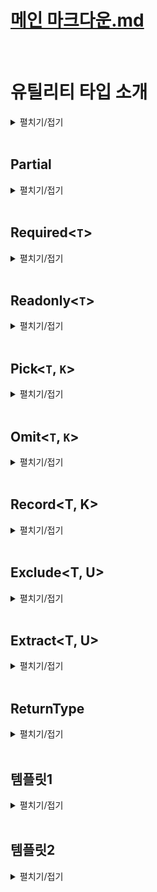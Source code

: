 # [메인 마크다운.md](../README.md)
<br>

# 유틸리티 타입 소개
<details>
<summary>펼치기/접기</summary>
<br>

타입 스크립트가 자체적으로 제공하는 특수한 타입들을 말한다.  
지금까지 배워왔던 제네릭이나 맵드 타입 또는 조건부 타입등에 타입을 조작하는 기능을 이용해서 실무에서 자주 사용하는 타입들을 미리 만들어 놓은것을 말한다.

```ts
interface Person {
  name: string;
  age: number
}
const person: Readonly<Person> = {
  name: "유혁스쿨",
  age: 34
}
person.name = ""; // Error
```
예를들어 위와같은 person 객체 타입이 정의되어 있을 때 Readonly 라는 유틸리티 타입을 사용하면 타입 변수로 전달한 객체 타입의 모든 프로퍼티를 다 Readonly 프로퍼티로 바꿔주는 동작들이 가능하다.  
바로 아래에 person객체의 name프로퍼티에 접근하여 값을 수정하려고 하니 오류가 발생한다.  

또는 Partial이라는 유틸리티 타입을 이용할 수도 있다.  
```ts
interface Person {
  name: string;
  age: number;
}

const person: Partial<Person> = {
  name: "유혁스쿨"
}
```
Person이라는 객체 타입이 있을 떄 Partial의 제네릭 타입 변수에 Person을 지정하여 모든 프로퍼티를 선택적 프로퍼티로 바꾸는 변형도 가능하다.  

타입스크립트는 굉장히 많은 유틸리티 타입을 제공하고 있다.  
아래 공식문서에서 타입스크립트가 제공하는 아주 다양한 유틸리티 타입들에 대한 정보를 확인해 볼 수 있다.  
https://www.typescriptlang.org/docs/handbook/utility-types.html  

지원하는 유틸리티 타입의 종류가 굉장히 많기 때문에 가장 잘 활용되는 몇가지 유틸리티 타입들만 살펴본다.

### 맵드 타입 기반 (Mapped)
1. Partial<`T`>
2. Required<`T`>
3. Readonly<`T`>
4. Pick<`T`>
5. Omit<`T`>
6. Record<`T`>

### 조건부 타입 기반 (Conditional)
1. Exclude<`T`>
2. Extract<`T`>
3. ReturnType<`T`>  
<br>  

다음 코드들은 지금까지 배운 타입스크립트 지식들로 유틸리티 타입들을 직접 만들어 보게 될 코드 예시이다.
```ts
/**
 * Extract<T, U>
 * T에서 U를 추출하는 타입
 */
type Extract<T, U> = T extends U ? T : never;

type B = Extract<string | boolean, boolean>;

/**
 * ReturnType<T>
 * 함수의 반환값 타입을 추출하는 타입
 */
type ReturnType<T extends (...args: any) => any> = T extends (
  ... arg: any
) => infer R
  ? R
  : never;
```
언어가 제공하는 기능들을 잘 활용하는 수준들을 넘어서, 그 기능들을 직접 조작하고 만들어보고 원하는 대로 변형할 수 있는 수준급의 지식까지 갖춰본다.
</details>
<br>

## Partial<T>

<details>
<summary>펼치기/접기</summary>
<br>

Partial이란 영어로 부분적인, 일부분의 라는 뜻이다.
Partial이라는 유틸리티 타입은 특정 객체 타입의 모든 프로퍼티를 선택적 프로퍼티로 바꿔주는 타입이다.  

### 예제1)
블로그 플랫폼을 만든다고 가정하고 게시글을 의미하는 타입 Post를 만들어 본다.  
프로퍼티로 string타입의 title, content와 string[] 타입의 tags 그리고 string타입의 선택적 프로퍼티 thumbnailURL을 구성한다.

- src/chapter0_1.ts
  ```ts
  interface Post {
    title: string;
    tags: string[];
    content: string;
    thumbnailURL?: string;
  }
  ```
일상적으로 사용하는 티스토리나 벨로그같은 플랫폼들에서는 거의 대부분 임시 저장이라는 기능을 제공한다.  
또한 어떤 게시글을 임시 저장할 때는 모든 게시글의 정보가 다 완성되어 있지 않은 상태일 때가 더 많다.  
따라서 임시 저장된 게시글을 한번 변수로 표현해 보도록 한다.

- src/chapter0_1.ts
  ```ts
  const draft = {
    title: '제목 나중에 짓자',
    content: '초안...'
  }
  ```
위와 같이 title과 content만 있는 임시 저장된 게시글도 분명히 있을 수 있다.  
임시 저장 게시글인 draft 변수도 똑같은 게시글로 취급 할 수 있으니까 Post 타입으로 정의를 해야 하는데 draft 변수에는 tags 프로퍼티가 없기 때문에 오류가 발생한다.  
- src/chapter0_1.ts
  ```ts
    const draftA: Post = { // [Error] Property 'tags' is missing in type '{ title: string; content: string; }' but required in type 'Post'.ts(2741)
    title: '제목 나중에 짓자',
    content: '초안...'
  }
  ```
이럴 때에는 유틸리티 타입인 Partial을 쓰면 좋다.  
draftA 변수 타입을 위와같이 Post로 정의하는것이 아니라 Partial<Post>로 정의해 주는 것이다.  

- src/chapter0_1.ts
  ```ts
  const draftB: Partial<Post> = {
    title: '제목 나중에 짓자',
    content: '초안...'
  }
  ```
Partial<`Post`> 타입은 제네릭 타입 변수로 전달한 Post타입의 모든 프로퍼티를 다 선택적 프로퍼티로 만드는 유틸리티 타입이다.  
title, tags, content 모두 선택적 프로퍼티가 되기 때문에 오류가 발생하지 않게 된다.  

이번에는 직접 Partial 유틸리티 타입을 직접 구현해 보도록 한다.  

동일한 이름의 타입을 정의하고, any타입을 임시로 할당한다.  
- src/chapter0_1.ts
  ```ts
  type Partial<T> = any;
  const draftC: Partial<Post> = {
    title: '제목 나중에 짓자',
    content: '초안...'
  }
  ```
객체 타입의 모든 프로퍼티를 선택적 프로퍼티로 만들어야 한다.  
즉, 특정 객체 타입을 새로운 객체 타입으로 변환하는 작업이 필요하다.  
이럴 때 맵드 타입을 이용한다.  
대괄호를 열고, key in keyof T를 선언할 경우 타입변수 T에 들어오는 객체 타입의 모든 키들을 파셜 타입이 모두 갖게 된다.  
- src/chapter0_1.ts
  ```ts
  type PartialA<T> = {
    [key in keyof T]
  }
  ```
일단 keyof 연산자는 특정 객체 타입으로부터 모든 키를 유니온 타입으로 추출하는 연산자이다.  
그렇기 때문에 T에 할당하는 타입이 Post 타입일 경우 key of T는 `title|tags|content|thumbnailURL` 이 된다. 
key in keyof T에서 in연산자는 맵드 타입에서 제공되는 연산자로 좌항의 키가 우항의 유니온 타입에 하나씩 맵핑된다. 
그래서 T에 할당되는 타입이 Post일 때 키가 한번은 title이고 한번은 tags이고 한번은 content이고 한번은 thumbnailURL이 된다.  
결론적으로 타입변수 T에 들어온 객체 타입의 키를 모두 다 갖게 되는 것이다.  

키 정의는 끝났고, 다음으로 콜론:을 찍어 value의 타입도 정의해 본다.  
value 타입은 `T[key]` 를 지정해 준다.
- src/chapter0_1.ts
  ```ts
  type PartialB<T> = {
    [key in keyof T]: T[key];
  }
  ```
해당 문법은 인덱스드 액세스 타입 이다.  
인덱스드 액세스 타입은 특정 객체나 배열로부터 특정 프로퍼티의 타입을 추출하는 타입이다.  
그렇기 때문에 타입 변수 T에 들어온 객체 타입으로부터 key에 해당하는 프로퍼티의 value 타입을 추출하는 것이다.  
예를들어 Post가 T에 들어온다면 Post에 한번은 title, 한번은 content 와 같이 될것이다.  

다음으로 모든 프로퍼티를 선택적 프로퍼티로 만들어 줘야 하기 때문에 대괄호의 오른쪽에 물음표를 선언해주면 된다.  
- src/chapter0_1.ts
  ```ts
  type PartialC<T> = {
    [key in keyof T]?: T[key];
  }
  const draftD: PartialC<Post> = {
    title: '제목 나중에 짓자',
    content: '초안...'
  }
  ```
이제 타입변수로 전달한 객체 타입에 모든 프로퍼티를 다 선택적 프로퍼티로 바꾸게 된다.  

</details>
<br>

## Required<`T`>
<details>
<summary>펼치기/접기</summary>
<br>

Required는 우리말로 필수의, 또는 필수적인 이라는 뜻이다.  
Required 타입은 Partial타입과는 반대로 특정 객체의 모든 프로퍼티를 필수 프로퍼티로 바꿔주는 타입이다.  

### 예제)
thumbnail도 반드시 포함된 게시글이 하나 필요하다고 가정하여 변수를 선언해준 뒤 Post타입을 지정한다.  

- src/chapter0_2.ts
  ```ts
  interface Post {
    title: string;
    tags: string[];
    content: string;
    thumbnailURL?: string;
  }
  const withThumbnailPost: Post = {
    title: '한입 타스 후기',
    tags: ['ts'],
    content: '',
    thumbnailURL: 'https://...'
  }
  ```
이때 thumbnailURL 프로퍼티는 Post 타입을 정의할 때 선택적 프로퍼티로 정의했기 때문에 사실 존재하지 않더라도 오류가 발생하지 않는다.  
- src/chapter0_2.ts
  ```ts
  const withThumbnailPostB: Post = {
    title: '한입 타스 후기',
    tags: ['ts'],
    content: '',
  }
  ```
하지만 현재 withThumbnailPost 변수에는 thumbnail이 반드시 있어야 한다.  
그렇기 때문에 위와같이 변수의 타입을 정의하는 것은 문제가 될 수 있다.  

바로 이런 상황에서 Required 타입을 이용하면 좋은 상황이다.  
아래와 같이 지정한 Post 타입을 Required<Post> 타입으로 변경해준다.
- src/chapter0_2.ts
  ```ts
  const withThumbnailPostC: Required<Post> = { // [Error] Property 'thumbnailURL' is missing in type '{ title: string; tags: string[]; content: string; }' but required in type 'Required<Post>'.ts(2741)
    title: '한입 타스 후기',
    tags: ['ts'],
    content: '',
  }
  ```
Required라는 유틸리티 타입은 제네릭 타입 변수로 전달한 Post 타입에서 모든 프로퍼티를 필수 프로퍼티로 바꿔주는 타입이기 때문에 thumbnailURL 같은 선택적 프로퍼티도 필수 프로퍼티가 되어 반드시 사용하도록 오류를 발생시켜 갖에할 수 있다.  
- src/chapter0_2.ts
  ```ts
  const withThumbnailPostD: Required<Post> = { // [Error] Property 'thumbnailURL' is missing in type '{ title: string; tags: string[]; content: string; }' but required in type 'Required<Post>'.ts(2741)
    title: '한입 타스 후기',
    tags: ['ts'],
    content: '',
    thumbnailURL: 'https://...'
  }
  ```
필수 프로퍼티로 누락된 thumbnailURL 프로퍼티를 다시 추가할 경우 오류가 사라진다.  

이러한 Required 유틸리티 타입도 직접 구현해보도록 한다.  
Partial 타입을 직접 만들때와 동일하게 맵드 타입을 활용한다.
- src/chapter0_2.ts
  ```ts
  type RequiredA<T> = {
    [key in keyof T]-?: T[key]
  }
  ```
이때 Partial과 반대로 모든 프로퍼티가 선택적이지 않은 프로퍼티로 바꿔줘야 한다.  
선택적 프로퍼티의 속성은 프로퍼티 이름 뒤에 물음표가 붙는 형태이다.  
즉, 이 물음표를 없앨 경우 선택적이지 않은 프로퍼티가 되는 것이다. 
그런 의미에서 ?앞에 -를 붙혀 -?를 지정할 경우 물음표를 빼겠다는 의미로 Required 타입이 된다. 
- src/chapter0_2.ts
  ```ts
  const withThumbnailPostE: RequiredA<Post> = { // [Error] Property 'thumbnailURL' is missing in type '{ title: string; tags: string[]; content: string; }' but required in type 'Required<Post>'.ts(2741)
    title: '한입 타스 후기',
    tags: ['ts'],
    content: '',
  }
  const withThumbnailPostF: RequiredA<Post> = { // [Error] Property 'thumbnailURL' is missing in type '{ title: string; tags: string[]; content: string; }' but required in type 'Required<Post>'.ts(2741)
    title: '한입 타스 후기',
    tags: ['ts'],
    content: '',
    thumbnailURL: 'https://...'
  }
  ```
</details>
<br>

## Readonly<`T`>
<details>
<summary>펼치기/접기</summary>
<br>

Readonly란 읽기전용, 수정불가 라는 뜻이다.  
따라서 해당 타입은 특정 객체 타입에서 모든 프로퍼티를 읽기 전용 프로퍼티로 만들어주는 유틸리티 타입이다.  

### 예제)
- src/chapter0_3.ts
  ```ts
  interface Post {
    title: string;
    tags: string[];
    content: string;
    thumbnailURL?: string;
  }

  const readonlyPost:Post = {
    title: '보호된 게시글 입니다.',
    tags: [],
    content: ''
  }
  readonlyPost.title = '';
  ```
변수의 프로퍼티에 접근하여 값을 변경하더라도 특별한 오류 없이 수정이 가능하다.  

위 변수의 타입을 그냥 Post가 아닌 Readonly<Post> 로 변경할 경우 프로퍼티에 접근하여 값을 수정시 오류가 발생한다.  
- src/chapter0_3.ts
  ```ts
  const readonlyPostA:Readonly<Post> = {
    title: '보호된 게시글 입니다.',
    tags: [],
    content: ''
  }
  readonlyPostA.title = ''; // [Error] Cannot assign to 'title' because it is a read-only property.ts(2540)
  ```
이제 Readonly 유틸리티 타입을 직접 구현해보도록 한다.  

Partial, Required 타입과 동일하게 맵드 타입을 활용하면 된다.  
- src/chapter0_3.ts
  ```ts
  type ReadonlyA<T> = {
    readonly [key in keyof T]: T[key]
  }
  ```
위와 같이 맵드 타입에서 콜론 기준 좌항 대괄호 앞에 `readonly` 키워드를 붙힐 경우 모든 프로퍼티가 readonly 프로퍼티가 된다.  
- src/chapter0_3.ts
  ```ts
  const readonlyPostB:ReadonlyA<Post> = {
    title: '보호된 게시글 입니다.',
    tags: [],
    content: ''
  }
  readonlyPostB.title = ''; // [Error] Cannot assign to 'title' because it is a read-only property.ts(2540)
  ```
적용해보면 실제 유틸리티 타입과 마찬가지로 수정시 오류가 발생한다.

</details>
<br>

## Pick<`T`, `K`>
<details>
<summary>펼치기/접기</summary>
<br>

Pick은 영어로 뽑다 또는 고르다 라는 뜻이다.  
즉, Pick타입은 객체 타입으로부터 특정 프로퍼티만 골라내는 타입이다.  

### 예제)
굉장히 오래 된 게시글로 태그나 썸네일이 없었다고 가정해본다.
- src/chapter1_1.ts
  ```ts
  interface Post {
    title: string;
    tags: string[];
    content: string;
    thumbnailURL?: string;
  }
  const legacyPost:Post = {
    title: '옛날 글',
    content: '옛날 컨텐츠',
  }
  ```
위와 같이 title과 content 프로퍼티만 갖는 legacyPost의 경우 타입을 Post로 지정할 경우 오류가 발생한다.  
tags 프로퍼티가 없기 때문이다.  
그러나 legacyPost는 옛날 컨텐츠이기 때문에 tags 프로퍼티를 가지지 못하는 상황이라면 Post타입으로 정의하기가 곤란하다.  

이럴 때 Pick타입을 활용할 수 있다.  
Pick타입의 제네릭 타입 변수 T에 Post 타입을 지정하고 K에는 고르고 싶은 프로퍼티만 유니온타입으로 지정한다.  
- src/chapter1_1.ts
  ```ts
  const legacyPostA: Pick<Post, 'title'|'content'> = {
    title: '옛날 글',
    content: '옛날 컨텐츠',
  }
  ```
이렇게 해주면 Pick 타입에 의해서 Post 타입으로부터 title 프로퍼티와 content 프로퍼티만 있는 객체 타입으로 새롭게 타입을 추론해 준다.  
그렇기 때문에 오류가 사라진다.  

이제 Pick 유틸리티 타입을 직접 구현해보도록 한다.  

Partial, Required, Readonly 타입과 동일하게 맵드 타입을 활용하면 된다.  

T와 K 두개의 제네릭 타입 변수를 받은 뒤 객체를 반환해 줘야 하기 때문에 맵드 타입으로 만들어 준다.  
key in 의 우항에 `keyof T`가 아닌 `K`로 들어온 유니언 타입을 지정하여 key in K로 지정해 준다.  
- src/chapter1_1.ts
  ```ts
  type PickA<T, K> = {
    [key in K]: T[key] // [Error] Type 'K' is not assignable to type 'string | number | symbol'.ts(2322)
  }
  ```
여기까지만 놓고 해석해보면 T타입에 Post같은 객체가 들어오면 K타입에는 프로퍼티를 나열한 유니온 타입이 들어온다.  
맵드 타입을 이용해서 새롭게 만들어지는 객체 타입이 key는 K에 들어오는 유니온 타입인 title이나 content타입이, 각각의 value 타입은 원본 타입이 될것이다.  
그러나 K에 K 타입은 string|number|symbol 유니온 타입에 할당할 수 없다는 오류가 발생한다.  
맵드타입에서 in 연산자 우측에는 key가 뭐가 있는지 표현하기 위해 string 리터럴로 만든 유니온 타입이 들어올 수 있다.  
그러나 타입 변수 K에는 아무런 제약을 걸어놓지 않았기 때문에 함수도 들어올 수 있고, 객체 타입도 들어올 수 있고, never 타입까지도 들어올 수 있다.  
따라서 K에 제한을 줘야한다.  
- src/chapter1_1.ts
  ```ts
  type PickB<T, K extends keyof T> = {
    [key in K]: T[key]
  }
  const legacyPostB: PickB<Post, 'title'|'content'> = {
    title: '옛날 글',
    content: '옛날 컨텐츠',
  }
  ```
위와 같이 제네릭 변수 K에 `K extends keyof T`로 지정하여 타입 변수 K에 할당할 수 있는 타입은 무조건 T로 들어오는 객체 타입의 키 값들을 추출한 유니온 타입의 서브 타입만 들어올 수 있게 된다.  
만약 T에 Post 타입을 전달할 경우 `K extends keyof 'title' | 'tags' | 'content' | 'thumbnailURL'` 이 된다.  

이 때 타입 변수 K에 `title | content` 유니온 타입이 할당되면 `'title' | 'content' extends keyof 'title' | 'tags' | 'content' | 'thumbnailURL'`이 된다.  
이와같은 조건식은 extends keyof를 기준으로 좌측의 K에 해당하는 `'title' | 'content'` 유니온 타입이 우측의 T에 해당하는 `'title' | 'tags' | 'content' | 'thumbnailURL'` 유니온 타입의 서브타입이 참인지에 대한 조건식이 된다.  
해당 조건식은 결과적으로 참이 된다.
좌측의 `'title' | 'content'` 타입은 우측의 `'title' | 'tags' | 'content' | 'thumbnailURL'`타입에 포함되는 타입이기 때문이다.  
- src/chapter1_1.ts
  ```ts
  const legacyPostC: PickB<Post, number> = {
    title: '옛날 글',
    content: '옛날 컨텐츠',
  }
  ```
만약 위처럼 제네릭 타입 변수 K에 number타입을 지정하면 어떻게 될까?
조건식은 `number extends keyof 'title' | 'tags' | 'content' | 'thumbnailURL'`이 되어버려 거짓이 된다.  
number 타입과 `'title' | 'tags' | 'content' | 'thumbnailURL'` 유니온 타입은 아무런 상관관계가 없기때문에 조건식이 거짓이 되어 제약조건에 일치하지 않게 된다.  
따라서 타입 변수에 `K extends keyof T`를 지정할 경우 적어도 K 타입 변수에 객체 프로퍼티 키만 전달할 수 있을 뿐 number같은 뚱딴지 같은 타입을 넣을 수 없도록 제한해준다.  

</details>
<br>

## Omit<`T`, `K`>
<details>
<summary>펼치기/접기</summary>
<br>

Omit은 우리말로 생략하다 또는 빼다 라는 뜻을 가진다.  
유틸리티 타입 Pick과는 반대로 객체 타입으로부터 특정 프로퍼티를 제거하는 타입이다.  
예를들어 오늘날 유행하는 페이스북이나 링크드인 트위터 같은 SNS에는 제목이 있는 게시글도 있고 없는 게시글도 있다.  
제목이 없는 게시글을 Omit 타입의 예제코드로 만들어 보도록 한다.  

### 예제) Pick 적용
- src/chapter.ts
  ```ts
  interface Post {
    title: string;
    tags: string[];
    content: string;
    thumbnailURL?: string;
  }
  const noTitlePost: Post = {
    content: "",
    tags: [],
    thumbnailURL: "",
  }
  ```
noTitlePost 객체에 content, tags, thumbnailURL을 프로퍼티로 구성했다.  
Post타입에 정의한 title 프로퍼티가 없기 때문에 오류가 발생하게 된다.  
이럴 때 Pick타입을 이용해서 Post타입으로 부터 content, tag, thumbnailURL을 뽑아주면 된다.   
- src/chapter.ts
  ```ts
  const noTitlePostA: Pick<Post, "content"|"tags"|"thumbnailURL"> = {
    content: "",
    tags: [],
    thumbnailURL: "",
  }
  ```
그런데 지금은 Post타입의 프로퍼티가 몇개 안돼서 괜찮지만 만약 골라내야 되는 더 프로퍼티가 많아지면 많아질수록 타입 정의하는 것이 점점 더 힘든 일이 될 것이다.  
그래서 바로 이럴 때 Omit타입을 이용하면 좋다.  

### 예제) Omit 적용
`Omit<Post, "title">` 과 같은 형태로 Omit 타입을 지정할 경우 두번째 제네릭 타입 변수에 들어오는 리터럴 타입에 해당하는 프로퍼티를 제외하게 된다.  
- src/chapter.ts
  ```ts
  const noTitlePostB: Omit<Post, "title"> = {
    content: "",
    tags: [],
    thumbnailURL: "",
  }
  ```

### Omit 타입 직접 구현
`Omit<T, K>` 타입은 제네릭 타입변수 K로 들어오는 객체 타입의 키를 제한해야 한다.  
따라서 `K extends keyof T`와 같이 제약을 걸어주도록 한다.  
다음으로 T에서 K 프로퍼티만 제거한 객체 타입을 만들기 위해 Pick타입을 이용한다.  
Pick타입의 첫번째 제네릭 타입변수에 T를 그대로 전달한다.
Pick타입의 두번째 제네릭 타입변수에 Exclude 타입을 사용하여 `Exclude<keyof T, K>`를 작성한다.  
Pick타입을 완성하면 다음과 같다.
`Pick<T, Exclude<keyof T, K>>`
- src/chapter.ts
  ```ts
  type Omit<T, K extends keyof T> = Pick<T, Exclude<keyof T, K>>
  ```
T = Post, K = "title"을 기준으로 제네릭 타입변수에 적용하여 문법을 해석해보도록 한다.  
좌항의 타입인 Omit에 적용해본다.  
`Omit<Post, "title" extends keyof Post>`  
우항의 타입인 Pick에 적용해본다.  
`Pick<Post, Exclude<keyof Post, "title">>`  

다음으로는 `Exclude` 타입의 제네릭 타입을 살펴본다.  
Exclude는 분산적 조건부 타입에서 두개의 타입 변수T, K를 받아 T 타입에서 K 타입변수를 제거한 타입을 반환하는 타입이다.  
첫번째 타입변수 keyof Post를 통해 Post의 모든 프로퍼티 {title, content, tags, thumbnailURL}를 나열한다.  
두번째 타입 변수로 "title"을 보냈으므로 첫번째 타입 변수에서 title을 제거하여 {content, tags, thumbnailURL}만 가진 타입을 반환하게 되었다.  

Exclude 문법을 실제로 풀어보면 아래와 같이 표현이 가능하다.  
1. `Pick<Post, Exclude<'title'|'content'|'tags'|'thumbnailURL', 'title'>`  
2. `Pick<Post, 'content', 'tags', 'thumbnailURL'>`  

마지막으로 Pick타입은 첫번째 제네릭 타입변수 Post로 부터 두번째 제네릭 타입변수에 들어온 유니온 타입에 해당하는 프로퍼티들만 추출하게 된다.  
결국 'content', 'tags', 'thumbnailURL' 타입만 존재하는 Post타입이 된다.  
</details>
<br>

## Record<T, K>
<details>
<summary>펼치기/접기</summary>
<br>

레코드 타입은 두개의 타입 변수 K와 V를 사용한다.  
객체 타입을 새롭게 정의할 때 인덱스 시그니처 문법처럼 유연하지만 조금 더 제한적인 객체 타입을 정의할 때 자주 사용되며 실무에서 굉장히 자주 사용된다.  

### 예제) 썸네일 기능 업그레이드  
사용자의 화면 크기에 따라 같은 썸네일이라도 여러 버전으로 준비해서 보여주는 경우가 있다.  
PC, 태블릿, 스마트폰에 따라 크기가 다른 썸네일을 보여줄 수 있는 기능을 제공하기 위해 썸네일의 타입을 분리해본다.  
string타입의 url 프로퍼티를 갖는 객체 타입 프로퍼티 large, medium, small 3개를 정의한다.  
- src/chapter.ts
  ```ts
  type ThumbnailA = {
    large: {
      url: string
    }
    medium: {
      url: string
    }
    small: {
      url: string
    }
  }
  ```
만약 watch라는 새로운 버전이 더 추가되었다고 가정해보자.

- src/chapter.ts
  ```ts
  type ThumbnailLegacy = {
    large: {
      url: string
    }
    medium: {
      url: string
    }
    small: {
      url: string
    }
    watch: {
      url: string
    }
  }
  ```
중복 코드 문제가 보이며, 만약 각 버전 프로퍼티 객체의 url 프로퍼티가 urls 등으로 이름이 변경된다면 모든 프로퍼티를 수정해야하는 비용이 발생한다.  
결론적으로 좋은 코드는 아니다.  
이럴 때 레코드 타입을 이용할 수 있다.  

Record의 첫번째 제네릭 타입변수에 구성하기 위한 버전별 프로퍼티 key를 string 리터럴 유니온 타입으로 지정한 뒤  
두번째 제네릭 타입 변수에 각 버전별 프로퍼티의 구성될 value를 객체 형태로 정의해준다.  
- src/chapter.ts
  ```ts
  type ThumbnailB = Record<'large'|'mdium'|'small', {url: string}>
  ```
위와같이 딱 한줄만 작성했음에도 위에서 정의한 ThumbnailA와 동일한 타입이 정의된다.  
해당 타입에서 watch타입을 추가해야한다면, 첫번째 제네릭 타입변수의 string 리터럴 유니온 타입에 `'watch'`라는 리터럴 타입을 추가해주기만 하면 된다.  

- src/chapter.ts
  ```ts
  type ThumbnailC = Record<'large'|'mdium'|'small'|'watch', {url: string}>
  ```

만약 버전별로 새로운 프로퍼티가 추가되어야 한다면 두번째 제네릭 타입변수의 객체에 프로퍼티를 추가해주면 된다.  
- src/chapter.ts
  ```ts
  type ThumbnailD = Record<'large'|'mdium'|'small'|'watch', {url: string, size: number}>
  ```
### 직접 구현)
Record 타입은 두개의 제네릭 타입 변수를 사용하는 제네릭 타입이기 때문에 Key를 의미하는 K와 Value를 의미하는 V `<K, V>`를 선언해준다.  
다음으로 맵드 타입을 이용하여 `[key in K]: V`를 선언해준다.  
이때 K에 이상한 타입이 들어오지 못하게 `K extends keyof any` 로 K에 제약을 걸어준다.  
keyof any를 extends 한다는 것은 K가 무슨 타입이 될 지 모르겠으나 적어도 타입변수 K에 들어오는 타입은 어떤 타입의 키를 추출해 놓은 유니온 타입이야 라고 정의하는 것이다.  
다시말해 어떤 객체 인지는 모르겠지만 어떤 객체의 키 타입이야 라는 제약을 정의하는 것이다.  
- src/chapter.ts
  ```ts
  type RecordB<K extends keyof any, V> = {
    [key in K]: V
  }
  type ThumbnailF = RecordB<'large'|'mdium'|'small'|'watch', {url: string, size: number}>
  ```
</details>
<br>

## Exclude<T, U>
<details>
<summary>펼치기/접기</summary>
<br>

T와 U 두개의 제네릭 타입변수를 사용하는 제네릭 타입이다.  
Exclude는 영어로 제외하다, 추방하다 라는 뜻을 가지고 있다.  
즉, T에서 U를 제거하는 타입이다.  
Exclude의 첫번째 제네릭 타입변수 T는 유니온 타입을 갖고, U에 지정한 타입을 유니온 타입 T에서 제거하게 된다.  

### 예제)
아래와 같이 첫번째 제네릭 타입 변수에 string|boolean, 두번째 제네릭 타입변수에 boolean을 받는 Exclude 제네릭 타입을 갖는 타입 A를 선언해준다.  
- src/chapter.ts
  ```ts
  type A = Exclude<string | boolean, boolean>
  ```
타입 A는 boolean 타입을 제거한 string 타입이 된다.  

### 직접구현)
먼저 Exclude는 두개의 제네릭 타입변수 T와 U를 갖는다.  
조건부 타입으로 T extends U ? never : T 즉, T가 U를 확장하면 never타입을, 확장하지 않으면 T타입을 반환하도록 지정한다.  
- src/chapter.ts
  ```ts
  type A = Exclude<string | boolean, boolean>
  ```
정의한 ExcludeA 타입의 제네릭 타입변수 T에 union타입을 전달하면 분산적 조건부 타입이 된다. 
- src/chapter.ts
  ```ts
  type A = Exclude<string | boolean, boolean>
  ```
단계별로 살펴본다.
1. string 유니온 boolean 타입으로 전달한 T 타입은 한번은 ExcludeA<string, boolean> 또 한번은 ExcludeA<boolean, boolean>이 된다.  
그 다음 모든 결과들을 ExcludeA<string, boolean> | ExcludeA<boolean, boolean>와 같이 유니온으로 묶어준다.  
2. 첫번째로 ExcludeA<string, boolean>은 string이 boolean을 extends 하지 않기 때문에 결과가 string이 된다.  
두번째로 ExcludeA<boolean, boolean>은 boolean boolean을 extends 하기 때문에 결과가 never이 된다.  
마지막으로 두 결과를 string | never와 같이로 유니온 연산을 한다.  
이때 합집합에서 never는 공집합 이기 때문에 사라지게 되므로 결과적으로 string 타입이 된다.  
</details>
<br>

## Extract<T, U>
<details>
<summary>펼치기/접기</summary>
<br>

T에서 U를 제거하는 Exclude 타입의 반대격이 되는 타입으로 T에서 U를 추출하는 타입이다.  

### 예제)
Extract타입의 첫번째 제네릭 타입변수 T에 `string | boolean`을 지정해 준 뒤 두번째 제네릭 타입변수에 boolean을 지정한다.  
T에서 U에 해당하는 타입만 추출하므로 결과는 boolean 타입이 된다.  
- src/chapter.ts
  ```ts
  type A = Extract<string | boolean, boolean>
  ```
### 직접구현)
T가 U를 확장할 경우 T를 반환하고, 그렇지 않으면 never를 반환하도록 한다. 
- src/chapter.ts
  ```ts
  type ExtractB<T, U> = T extends U ? T : never
  ```
타입변수 T에 union을 전달했기 때문에 분산적인 조건부 타입이 되어서 결과적으로 boolean만 남게 된다.
- src/chapter.ts
  ```ts
  type B = ExtractB<string | boolean, boolean>
  ```
단계별로 살펴본다.
1. string 유니온 boolean 타입으로 전달한 T 타입은 한번은 ExtractB<string, boolean> 또 한번은 ExtractB<boolean, boolean>이 된다.  
그 다음 모든 결과들을 ExtractB<string, boolean> | ExtractB<boolean, boolean>와 같이 유니온으로 묶어준다.  
2. 첫번째로 ExcludeA<string, boolean>은 string이 boolean을 extends 하지 않기 때문에 결과가 never이 된다.  
두번째로 ExcludeA<boolean, boolean>은 boolean boolean을 extends 하기 때문에 결과가 boolean이 된다.  
마지막으로 두 결과를 boolean | never와 같이로 유니온 연산을 한다.  
이때 합집합에서 never는 공집합 이기 때문에 사라지게 되므로 결과적으로 boolean 타입이 된다.  
</details>
<br>

## ReturnType<T>
<details>
<summary>펼치기/접기</summary>
<br>

ReturnType은 말 그대로 함수의 반환값 타입을 추출하는 유틸리티 타입이다.  
함수 타입을 한개의 제네릭 타입변수 T로 전달받는다.  

### 예제) 
'hello'라는 string 타입의 값을 반환하는 함수 funcA를 정의하고, 10이라는 number타입의 값을 반환하는 함수 funcB를 각각 선언한다.  
- src/chapter.ts
  ```ts
  function funcA() {
    return 'hello'
  }
  function funcB() {
    return 10
  }
  ```
다음으로 ReturnType의 제네릭 타입변수로 typeof funcA를 지정하여 ReturnA타입에 할당한다.    
- src/chapter.ts
  ```ts
  type ReturnA = ReturnType<typeof funcA>
  ```
funcA함수에 반환값 타입인 string 타입이 추출되어 ReturnA타입에 string타입이 할당된다.  
  
똑같이 ReturnType의 제네릭 타입변수로 typeof funcB를 지정하여 ReturnA타입에 할당한다.  
- src/chapter.ts
  ```ts
  type ReturnB = ReturnType<typeof funcB>
  ```
funcB함수에 반환값 타입인 number 타입이 추출되어 ReturnB타입에 number타입이 할당된다.  

이렇게 ReturnType이라는 유틸리티 타입을 사용하면 함수의 타입을 아주 편리하게 추출할 수 있다.  

### 직접구현)
ReturnType은 하나의 타입변수 T를 사용하는 제네릭 타입이다.  
제네릭 타입변수 T에 들어올 수 있는 타입은 오직 함수 타입이다.  
제네릭 타입 변수에 제약을 걸기위해서 T extends 함수 타입 표현식을 사용하며, 반환 타입은 any 타입으로 지정해 준다.  
매개변수는 몇개가 들어와도 함수가 되기만 하면 되므로 any타입의 ...args로 정의한다.  
함수타입으로 들어올 매개변수 args에는 any타입이기 때문에 어떤 함수 타입이 들어와도 다 서브타입으로 같게 된다.  

다음으로 조건부 타입으로 `T extends (...args: any) => infer R ? R : never`와 같이  
함수 타입 표현식을 작성하고 매개변수 ...args 타입은 제약을 걸때와 똑같이 any 타입을 지정해 준 후  
함수 표현식의 반환 타입은 직접 추론해야 하기 때문에 infer R을 사용하고, 참이 되면 R을, 거짓이면 never를 추론하도록 `infer R ? R : never`을 지정해준다.  

- src/chapter.ts
  ```ts
  type ReturnTypeA<T extends (...args: any) => any> = T extends (
    ...args: any
  ) => infer R ? R : never
  type ReturnC = ReturnTypeA<typeof funcA> // type ReturnC = string
  type ReturnD = ReturnTypeA<typeof funcB>type ReturnD = number
  ```
</details>
<br>

## 템플릿1
<details>
<summary>펼치기/접기</summary>
<br>

### 
- src/chapter.ts
  ```ts
  ```
</details>
<br>

## 템플릿2
<details>
<summary>펼치기/접기</summary>
<br>

  ### 템플릿
  <details>
  <summary>펼치기/접기</summary>
  <br>

  ### 
  - src/chapter.ts
    ```ts
    ```

  </details>
  <br>

  ### 템플릿
  <details>
  <summary>펼치기/접기</summary>
  <br>

  </details>
  <br>

</details>
<br>
